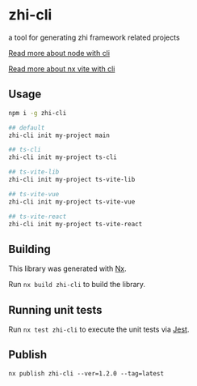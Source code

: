 # zhi-cli

a tool for generating zhi framework related projects

[Read more about node with cli](https://www.terwer.space/post/use-typescript-to-develop-a-custom-nodejs-frontend-development-scaffold-1i5fne.html)

[Read more about nx vite with cli](https://hexo.terwer.space/post/use-nrwlnxworkspace-to-create-a-nodejscommand-line-library-1urtj8.html)

## Usage

```bash
npm i -g zhi-cli
```

```bash
## default
zhi-cli init my-project main

## ts-cli
zhi-cli init my-project ts-cli

## ts-vite-lib
zhi-cli init my-project ts-vite-lib

## ts-vite-vue
zhi-cli init my-project ts-vite-vue

## ts-vite-react
zhi-cli init my-project ts-vite-react

```

## Building

This library was generated with [Nx](https://nx.dev).

Run `nx build zhi-cli` to build the library.

## Running unit tests

Run `nx test zhi-cli` to execute the unit tests via [Jest](https://jestjs.io).

## Publish

```
nx publish zhi-cli --ver=1.2.0 --tag=latest
```
